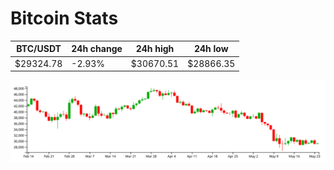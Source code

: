 # Bitcoin Stats

BTC/USDT|24h change|24h high|24h low|
|---|---|---|---|
|$29324.78|-2.93%|$30670.51|$28866.35|

<img src="./chart.svg">
